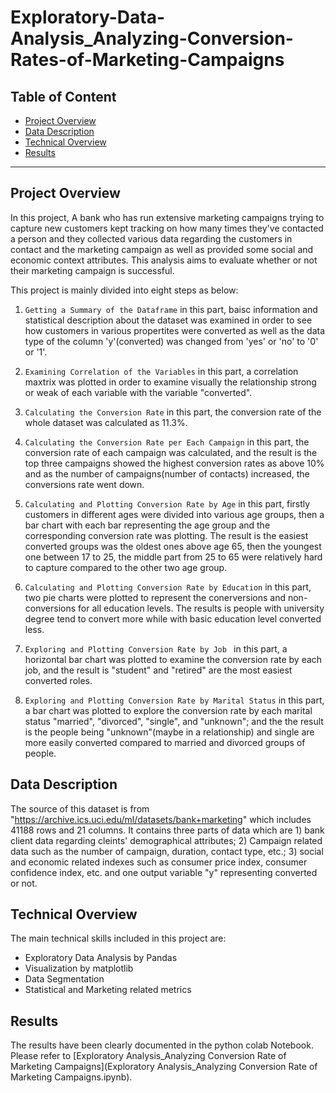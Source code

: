 # Exploratory-Data-Analysis_Analyzing-Conversion-Rates-of-Marketing-Campaigns
## Table of Content
- [Project Overview](#projectoverview)
- [Data Description](#datadescription)
- [Technical Overview](#technicaloverview)
- [Results](#results)

***

<a id='projectoverview'></a>
## Project Overview

In this project, A bank who has run extensive marketing campaigns trying to capture new customers kept tracking on how many times they've contacted a person and they collected various data regarding the customers in contact and the marketing campaign as well as provided some social and economic context attributes. This analysis aims to evaluate whether or not their marketing campaign is successful.

This project is mainly divided into eight steps as below:

1. `Getting a Summary of the Dataframe` in this part, baisc information and statistical description about the dataset was examined in order to see how customers in various propertites were converted as well as the data type of the column 'y'(converted) was changed from 'yes' or 'no' to '0' or '1'.

2. `Examining Correlation of the Variables` in this part, a correlation maxtrix was plotted in order to examine visually the relationship strong or weak of each variable with the variable "converted".

3. `Calculating the Conversion Rate` in this part, the conversion rate of the whole dataset was calculated as 11.3%.

4. `Calculating the Conversion Rate per Each Campaign` in this part, the conversion rate of each campaign was calculated, and the result is the top three campaigns showed the highest conversion rates as above 10% and as the number of campaigns(number of contacts) increased, the conversions rate went down.

5. `Calculating and Plotting Conversion Rate by Age` in this part, firstly customers in different ages were divided into various age groups, then a bar chart with each bar representing the age group and the corresponding conversion rate was plotting. The result is the easiest converted groups was the oldest ones above age 65, then the youngest one between 17 to 25, the middle part from 25 to 65 were relatively hard to capture compared to the other two age group.

6. `Calculating and Plotting Conversion Rate by Education` in this part, two pie charts were plotted to represent the conerversions and non-conversions for all education levels. The results is people with university degree tend to convert more while with basic education level converted less.

7. `Exploring and Plotting Conversion Rate by Job ` in this part, a horizontal bar chart was plotted to examine the conversion rate by each job, and the result is "student" and "retired" are the most easiest converted roles.

8. `Exploring and Plotting Conversion Rate by Marital Status` in this part, a bar chart was plotted to explore the conversion rate by each marital status "married", "divorced", "single", and "unknown"; and the the result is the people being "unknown"(maybe in a relationship) and single are more easily converted compared to married and divorced groups of people.

<a id='datadescription'></a>
## Data Description

The source of this dataset is from "https://archive.ics.uci.edu/ml/datasets/bank+marketing" which includes 41188 rows and 21 columns. It contains three parts of data which are 1) bank client data regarding cleints' demographical attributes; 2) Campaign related data such as the number of campaign, duration, contact type, etc.; 3) social and economic related indexes such as consumer price index, consumer confidence index, etc. and one output variable "y" representing converted or not.

<a id='technicaloverview'></a>
## Technical Overview

The main technical skills included in this project are: 

* Exploratory Data Analysis by Pandas
* Visualization by matplotlib
* Data Segmentation 
* Statistical and Marketing related metrics

<a id='results'></a>
## Results

The results have been clearly documented in the python colab Notebook. Please refer to [Exploratory Analysis_Analyzing Conversion Rate of Marketing Campaigns](Exploratory Analysis_Analyzing Conversion Rate of Marketing Campaigns.ipynb). 
